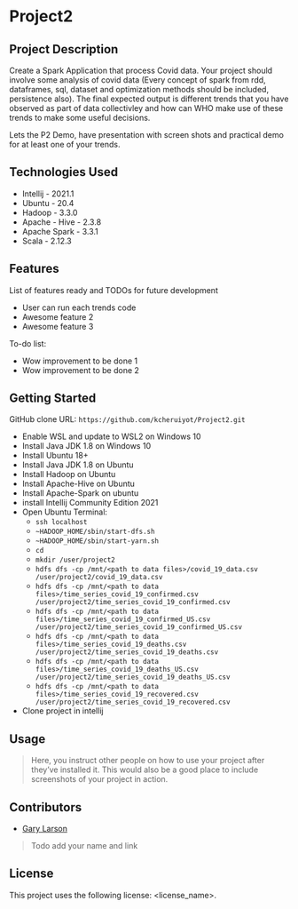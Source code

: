 # Project2

## Project Description
Create a Spark Application that process Covid data.
Your project  should involve some analysis of covid data (Every concept of spark from rdd, dataframes, sql, dataset and optimization methods should be included, persistence also).  The final expected output is different trends that you have observed as part of data collectivley and how can WHO make use of these trends to make some useful decisions.

Lets the P2 Demo, have presentation with screen shots and practical demo for at least one of your trends.

## Technologies Used
  * Intellij - 2021.1
  * Ubuntu - 20.4
  * Hadoop - 3.3.0
  * Apache - Hive - 2.3.8
  * Apache Spark - 3.3.1
  * Scala - 2.12.3

## Features
List of features ready and TODOs for future development

  * User can run each trends code
  * Awesome feature 2
  * Awesome feature 3
  
  To-do list:

  * Wow improvement to be done 1
  * Wow improvement to be done 2

## Getting Started
GitHub clone URL: `https://github.com/kcheruiyot/Project2.git` 

  - Enable WSL and update to WSL2 on Windows 10
  - Install Java JDK 1.8 on Windows 10  
  - Install Ubuntu 18+
  - Install Java JDK 1.8 on Ubuntu  
  - Install Hadoop on Ubuntu
  - Install Apache-Hive on Ubuntu
  - Install Apache-Spark on ubuntu
  - install Intellij Community Edition 2021
  - Open Ubuntu Terminal:
    - `ssh localhost`
    - `~HADOOP_HOME/sbin/start-dfs.sh`
    - `~HADOOP_HOME/sbin/start-yarn.sh`  
    - `cd`
    - `mkdir /user/project2`
    - `hdfs dfs -cp /mnt/<path to data files>/covid_19_data.csv /user/project2/covid_19_data.csv`
    - `hdfs dfs -cp /mnt/<path to data files>/time_series_covid_19_confirmed.csv /user/project2/time_series_covid_19_confirmed.csv`
    - `hdfs dfs -cp /mnt/<path to data files>/time_series_covid_19_confirmed_US.csv /user/project2/time_series_covid_19_confirmed_US.csv`
    - `hdfs dfs -cp /mnt/<path to data files>/time_series_covid_19_deaths.csv /user/project2/time_series_covid_19_deaths.csv`
    - `hdfs dfs -cp /mnt/<path to data files>/time_series_covid_19_deaths_US.csv /user/project2/time_series_covid_19_deaths_US.csv`
    - `hdfs dfs -cp /mnt/<path to data files>/time_series_covid_19_recovered.csv /user/project2/time_series_covid_19_recovered.csv`
  - Clone project in intellij

## Usage
> Here, you instruct other people on how to use your project after they’ve installed it. This would also be a good place to include screenshots of your project in action.

## Contributors
- [Gary Larson](https://github.com/gary-larson)
> Todo add your name and link
## License
This project uses the following license: <license_name>.